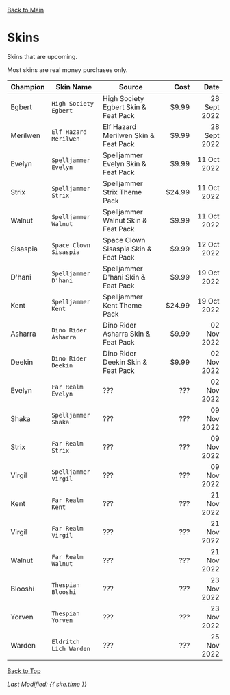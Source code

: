 [Back to Main](index.md)

# Skins
Skins that are upcoming.

Most skins are real money purchases only.

| Champion | Skin Name | Source | Cost | Date |
|---|---|---|---:|---:|
| Egbert | `High Society Egbert` | High Society Egbert Skin & Feat Pack | $9.99 | 28 Sept 2022 |
| Merilwen | `Elf Hazard Merilwen` | Elf Hazard Merilwen Skin & Feat Pack | $9.99 | 28 Sept 2022 |
| Evelyn | `Spelljammer Evelyn` | Spelljammer Evelyn Skin & Feat Pack | $9.99 | 11 Oct 2022 |
| Strix | `Spelljammer Strix` | Spelljammer Strix Theme Pack | $24.99 | 11 Oct 2022 |
| Walnut | `Spelljammer Walnut` | Spelljammer Walnut Skin & Feat Pack | $9.99 | 11 Oct 2022 |
| Sisaspia | `Space Clown Sisaspia` | Space Clown Sisaspia Skin & Feat Pack | $9.99 | 12 Oct 2022 |
| D'hani | `Spelljammer D'hani` | Spelljammer D'hani Skin & Feat Pack | $9.99 | 19 Oct 2022 |
| Kent | `Spelljammer Kent` | Spelljammer Kent Theme Pack | $24.99 | 19 Oct 2022 |
| Asharra | `Dino Rider Asharra` | Dino Rider Asharra Skin & Feat Pack | $9.99 | 02 Nov 2022 |
| Deekin | `Dino Rider Deekin` | Dino Rider Deekin Skin & Feat Pack | $9.99 | 02 Nov 2022 |
| Evelyn | `Far Realm Evelyn` | ??? | ??? | 02 Nov 2022 |
| Shaka | `Spelljammer Shaka` | ??? | ??? | 09 Nov 2022 |
| Strix | `Far Realm Strix` | ??? | ??? | 09 Nov 2022 |
| Virgil | `Spelljammer Virgil` | ??? | ??? | 09 Nov 2022 |
| Kent | `Far Realm Kent` | ??? | ??? | 21 Nov 2022 |
| Virgil | `Far Realm Virgil` | ??? | ??? | 21 Nov 2022 |
| Walnut | `Far Realm Walnut` | ??? | ??? | 21 Nov 2022 |
| Blooshi | `Thespian Blooshi` | ??? | ??? | 23 Nov 2022 |
| Yorven | `Thespian Yorven` | ??? | ??? | 23 Nov 2022 |
| Warden | `Eldritch Lich Warden` | ??? | ??? | 25 Nov 2022 |

[Back to Top](#top)

*Last Modified: {{ site.time }}*